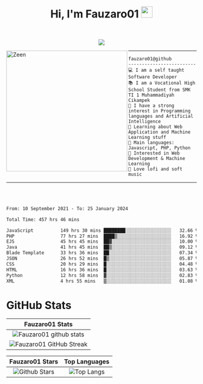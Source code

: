 <h1 align="center">
Hi, I'm Fauzaro01
  <img src="https://media.giphy.com/media/hvRJCLFzcasrR4ia7z/giphy.gif" width="30"></h1>
<br/>

<p align="center">
  <a href="https://github.com/DenverCoder1/readme-typing-svg">
    <img src="https://readme-typing-svg.herokuapp.com?lines=Chill%20and%20Coding;Full+Stack+Web+Developer;Student;Software%20Develover;Always%20learning%20new%20things&center=true&width=380&height=45"></a>
</p>

<img align="left" src="https://media.tenor.com/LNrMsLTFICEAAAAi/elysia.gif" alt="Zeen" width="320" height="320" />
<hr>

```
fauzaro01@github
-------------------------
💻 I am a self taught Software Developer
📚 I am a Vocational High School Student from SMK TI 1 Muhammadiyah Cikampek
📝 I have a strong interest in Programming languages and Artificial Intelligence
🌱 Learning about Web Application and Machine Learning stuff
🌟 Main languages: Javascript, PHP, Python
🚩 Interested in Web Development & Machine Learning
🎵 Love lofi and soft music 
```

<hr>
<br>
<br>
<div align="left">
<!--START_SECTION:waka-->

```txt
From: 10 September 2021 - To: 25 January 2024

Total Time: 457 hrs 46 mins

JavaScript          149 hrs 30 mins ████████░░░░░░░░░░░░░░░░░   32.66 %
PHP                 77 hrs 27 mins  ████▒░░░░░░░░░░░░░░░░░░░░   16.92 %
EJS                 45 hrs 45 mins  ██▓░░░░░░░░░░░░░░░░░░░░░░   10.00 %
Java                41 hrs 45 mins  ██▒░░░░░░░░░░░░░░░░░░░░░░   09.12 %
Blade Template      33 hrs 36 mins  ██░░░░░░░░░░░░░░░░░░░░░░░   07.34 %
JSON                26 hrs 52 mins  █▒░░░░░░░░░░░░░░░░░░░░░░░   05.87 %
CSS                 20 hrs 29 mins  █░░░░░░░░░░░░░░░░░░░░░░░░   04.48 %
HTML                16 hrs 36 mins  █░░░░░░░░░░░░░░░░░░░░░░░░   03.63 %
Python              12 hrs 58 mins  ▓░░░░░░░░░░░░░░░░░░░░░░░░   02.83 %
XML                 4 hrs 55 mins   ▒░░░░░░░░░░░░░░░░░░░░░░░░   01.08 %
```

<!--END_SECTION:waka-->
</div>

# GitHub Stats

|                                                            Fauzaro01 Stats                                                            |
| :--------------------------------------------------------------------------------------------------------------------------------------------: |
|        ![Fauzaro01 github stats](https://github-readme-stats.vercel.app/api?username=Fauzaro01&show_icons=true&theme=algolia)        |
|              ![Fauzaro01 GitHub Streak](https://github-readme-streak-stats.herokuapp.com/?user=Fauzaro01&theme=algolia)              |

|                                                                                              Fauzaro01 Stars                                                                                              |                                                           Top Languages                                                           |
| :----------------------------------------------------------------------------------------------------------------------------------------------------------------------------------------------------------------: | :-------------------------------------------------------------------------------------------------------------------------------: |
| ![Github Stars](https://github-readme-stats.vercel.app/api?username=Fauzaro01&show_icons=true&locale=en&count_private=true&hide_rank=true&custom_title=My%20GitHub%20Stats&disable_animations=true&theme=algolia) | ![Top Langs](https://github-readme-stats.vercel.app/api/top-langs/?username=Fauzaro01&langs_count=8&theme=algolia&layout=compact) |

